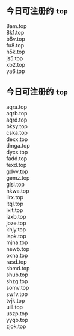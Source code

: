 
## 今日可注册的 `top`
>
8am.top   
8k1.top   
b8v.top   
fu8.top   
h5k.top   
js5.top   
xb2.top   
ya6.top   


## 今日可注册的 `top`
>
aqra.top   
aqrb.top   
aqrd.top   
bksy.top   
cska.top   
dexx.top   
dmga.top   
dycs.top   
fadd.top   
fexd.top   
gdvv.top   
gemz.top   
glsi.top   
hkwa.top   
ilrx.top   
itql.top   
ixit.top   
izxb.top   
joze.top   
khjy.top   
lapk.top   
mjna.top   
newb.top   
oxna.top   
rasd.top   
sbmd.top   
shub.top   
shzg.top   
somv.top   
swfv.top   
tvjk.top   
uill.top   
uszp.top   
yyqb.top   
zjok.top   

